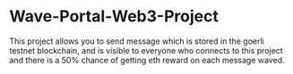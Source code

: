 # Wave-Portal-Web3-Project
This project allows you to send message which is stored in the goerli testnet blockchain, and is visible to everyone who connects to this project and there is a 50% chance of getting eth reward on each message waved.
